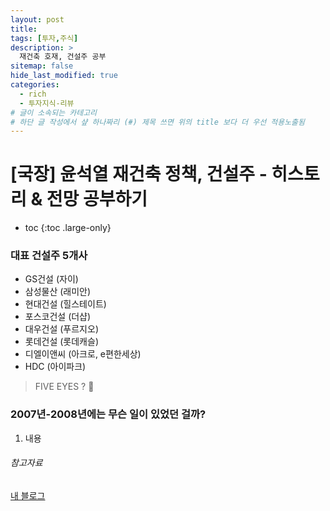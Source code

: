 ```yaml
---
layout: post
title: 
tags: [투자,주식]
description: >
  재건축 호재, 건설주 공부
sitemap: false
hide_last_modified: true
categories:
  - rich
  - 투자지식-리뷰
# 글이 소속되는 카테고리  
# 하단 글 작성에서 샾 하나짜리 (#) 제목 쓰면 위의 title 보다 더 우선 적용노출됨  
---
```


# [국장] 윤석열 재건축 정책, 건설주 - 히스토리 & 전망 공부하기 

* toc
{:toc .large-only}

### 대표 건설주 5개사  
- GS건설 (자이) 
- 삼성물산 (래미안) 
- 현대건설 (힐스테이트) 
- 포스코건설 (더샵) 
- 대우건설 (푸르지오) 
- 롯데건설 (롯데캐슬)  
- 디엘이앤씨 (아크로, e편한세상) 
- HDC (아이파크) 

> FIVE EYES ? 👀  

### 2007년-2008년에는 무슨 일이 있었던 걸까?
1. 내용 

###### 참고자료   
[내 블로그](https://blog.naver.com/kym930104/222673799662) 
